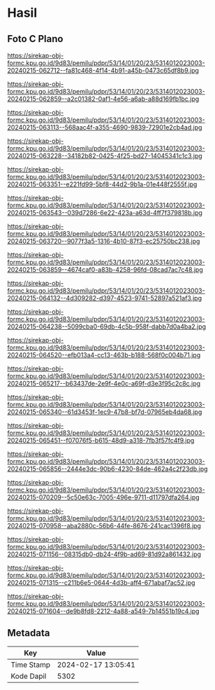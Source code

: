 # Hasil

## Foto C Plano

https://sirekap-obj-formc.kpu.go.id/9d83/pemilu/pdpr/53/14/01/20/23/5314012023003-20240215-062712--fa81c468-4f14-4b91-a45b-0473c65df8b9.jpg

https://sirekap-obj-formc.kpu.go.id/9d83/pemilu/pdpr/53/14/01/20/23/5314012023003-20240215-062859--a2c01382-0af1-4e56-a6ab-a88d169fb1bc.jpg

https://sirekap-obj-formc.kpu.go.id/9d83/pemilu/pdpr/53/14/01/20/23/5314012023003-20240215-063113--568aac4f-a355-4690-9839-72901e2cb4ad.jpg

https://sirekap-obj-formc.kpu.go.id/9d83/pemilu/pdpr/53/14/01/20/23/5314012023003-20240215-063228--34182b82-0425-4f25-bd27-14045341c1c3.jpg

https://sirekap-obj-formc.kpu.go.id/9d83/pemilu/pdpr/53/14/01/20/23/5314012023003-20240215-063351--e221fd99-5bf8-44d2-9b1a-01e448f2555f.jpg

https://sirekap-obj-formc.kpu.go.id/9d83/pemilu/pdpr/53/14/01/20/23/5314012023003-20240215-063543--039d7286-6e22-423a-a63d-4ff7f379818b.jpg

https://sirekap-obj-formc.kpu.go.id/9d83/pemilu/pdpr/53/14/01/20/23/5314012023003-20240215-063720--9077f3a5-1316-4b10-87f3-ec25750bc238.jpg

https://sirekap-obj-formc.kpu.go.id/9d83/pemilu/pdpr/53/14/01/20/23/5314012023003-20240215-063859--4674caf0-a83b-4258-96fd-08cad7ac7c48.jpg

https://sirekap-obj-formc.kpu.go.id/9d83/pemilu/pdpr/53/14/01/20/23/5314012023003-20240215-064132--4d309282-d397-4523-9741-52897a521af3.jpg

https://sirekap-obj-formc.kpu.go.id/9d83/pemilu/pdpr/53/14/01/20/23/5314012023003-20240215-064238--5099cba0-69db-4c5b-958f-dabb7d0a4ba2.jpg

https://sirekap-obj-formc.kpu.go.id/9d83/pemilu/pdpr/53/14/01/20/23/5314012023003-20240215-064520--efb013a4-cc13-463b-b188-568f0c004b71.jpg

https://sirekap-obj-formc.kpu.go.id/9d83/pemilu/pdpr/53/14/01/20/23/5314012023003-20240215-065217--b63437de-2e9f-4e0c-a69f-d3e3f95c2c8c.jpg

https://sirekap-obj-formc.kpu.go.id/9d83/pemilu/pdpr/53/14/01/20/23/5314012023003-20240215-065340--61d3453f-1ec9-47b8-bf7d-07965eb4da68.jpg

https://sirekap-obj-formc.kpu.go.id/9d83/pemilu/pdpr/53/14/01/20/23/5314012023003-20240215-065451--f07076f5-b615-48d9-a318-7fb3f57fc4f9.jpg

https://sirekap-obj-formc.kpu.go.id/9d83/pemilu/pdpr/53/14/01/20/23/5314012023003-20240215-065856--2444e3dc-90b6-4230-84de-462a4c2f23db.jpg

https://sirekap-obj-formc.kpu.go.id/9d83/pemilu/pdpr/53/14/01/20/23/5314012023003-20240215-070209--5c50e63c-7005-496e-9711-d11797dfa264.jpg

https://sirekap-obj-formc.kpu.go.id/9d83/pemilu/pdpr/53/14/01/20/23/5314012023003-20240215-070958--aba2880c-56b6-44fe-8676-241cac1396f8.jpg

https://sirekap-obj-formc.kpu.go.id/9d83/pemilu/pdpr/53/14/01/20/23/5314012023003-20240215-071156--08315db0-db24-4f9b-ad69-81d92a861432.jpg

https://sirekap-obj-formc.kpu.go.id/9d83/pemilu/pdpr/53/14/01/20/23/5314012023003-20240215-071315--c211b6e5-0644-4d3b-aff4-671abaf7ac52.jpg

https://sirekap-obj-formc.kpu.go.id/9d83/pemilu/pdpr/53/14/01/20/23/5314012023003-20240215-071604--de9b8fd8-2212-4a88-a549-7b14551b19c4.jpg


## Metadata

| Key        | Value               |
| ---------- | ------------------- |
| Time Stamp | 2024-02-17 13:05:41 |
| Kode Dapil | 5302                |



